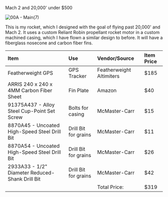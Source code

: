 Mach 2 and 20,000' under $500

![00A - Main(7)](https://github.com/user-attachments/assets/33cd6665-93cc-49d7-9689-eb2c26a381ea)

This is my rocket, which I designed with the goal of flying past 20,000' and Mach 2. It uses a custom Reliant Robin propellant rocket motor in a custom machined casing, which I have flown a similar design to before. It will have a fiberglass nosecone and carbon fiber fins. 


| Item                                            | Use                  | Vendor/Source            | Item Price   |
|:------------------------------------------------|:---------------------|:-------------------------|:-------------|
| Featherweight GPS                               | GPS Tracker          | Featherweight Altimiters | $185         |
| ARRIS 240 x 240 x 4MM Carbon Fiber Sheet        | Fin Plate            | Amazon                   | $40          |
| 91375A437 - Alloy Steel Cup-Point Set Screw     | Bolts for casing     | McMaster-Carr            | $15          |
| 8870A45 - Uncoated High-Speed Steel Drill Bit   | Drill Bit for grains | McMaster-Carr            | $11          |
| 8870A54 - Uncoated High-Speed Steel Drill Bit   | Drill Bit for grains | McMaster-Carr            | $26          |
| 2933A33 - 1/2" Diameter Reduced-Shank Drill Bit | Drill Bit for grains | McMaster-Carr            | $42          |
|                                              |                   | Total Price:             | $319         |
